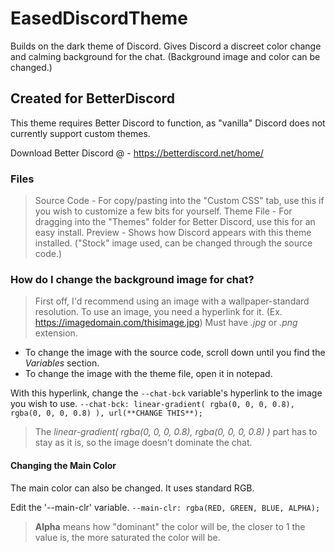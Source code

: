 # EasedDiscordTheme
Builds on the dark theme of Discord. Gives Discord a discreet color change and calming background for the chat. (Background image and color can be changed.)

## Created for BetterDiscord
This theme requires Better Discord to function, as "vanilla" Discord does not currently support custom themes.

Download Better Discord @ - https://betterdiscord.net/home/

### Files
> Source Code - For copy/pasting into the "Custom CSS" tab, use this if you wish to customize a few bits for yourself.
> Theme File - For dragging into the "Themes" folder for Better Discord, use this for an easy install.
> Preview - Shows how Discord appears with this theme installed. ("Stock" image used, can be changed through the source code.)

### How do I change the background image for chat?
> First off, I'd recommend using an image with a wallpaper-standard resolution.
> To use an image, you need a hyperlink for it. (Ex. https://imagedomain.com/thisimage.jpg) Must have *.jpg* or *.png* extension.

- To change the image with the source code, scroll down until you find the *Variables* section.
- To change the image with the theme file, open it in notepad.

With this hyperlink, change the `--chat-bck` variable's hyperlink to the image you wish to use.
`--chat-bck: linear-gradient( rgba(0, 0, 0, 0.8), rgba(0, 0, 0, 0.8) ), url(**CHANGE THIS**);`

> The *linear-gradient( rgba(0, 0, 0, 0.8), rgba(0, 0, 0, 0.8) )* part has to stay as it is, so the image doesn't dominate the chat.

#### Changing the Main Color
The main color can also be changed. It uses standard RGB.

Edit the '--main-clr' variable.
`--main-clr: rgba(RED, GREEN, BLUE, ALPHA);`

> **Alpha** means how "dominant" the color will be, the closer to 1 the value is, the more saturated the color will be.
